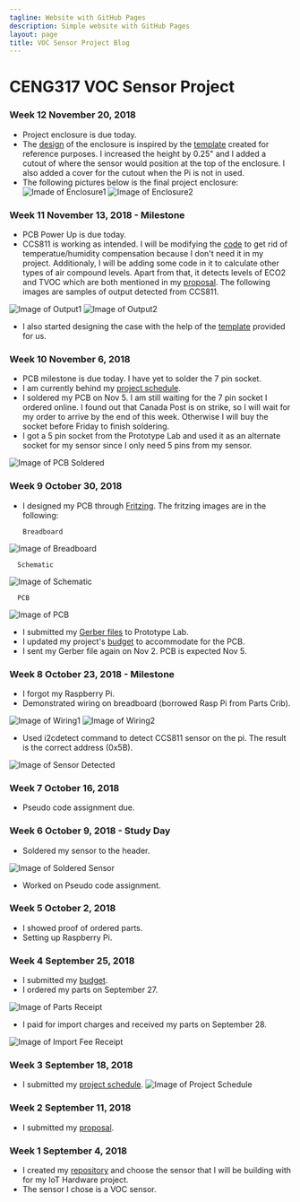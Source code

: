 ```yaml
---
tagline: Website with GitHub Pages
description: Simple website with GitHub Pages
layout: page
title: VOC Sensor Project Blog
---
```


# CENG317 VOC Sensor Project

### Week 12 November 20, 2018
* Project enclosure is due today.
* The [design](https://github.com/PrincessHernandez/VOC_Sensor/blob/master/documentation/Project%20Enclosure/Pi2Case.pdf) of the enclosure is inspired by the [template](https://github.com/PrincessHernandez/VOC_Sensor/blob/master/documentation/Project%20Enclosure/Template/Pi2CaseX6.pdf) created for reference purposes. I increased the height by 0.25" and I added a cutout of where the sensor would position at the top of the enclosure. I also added a cover for the cutout when the Pi is not in used.
* The following pictures below is the final project enclosure:
![Imade of Enclosure1](https://github.com/PrincessHernandez/VOC_Sensor/blob/master/images/Enclosure1.JPG?raw=true)
![Image of Enclosure2](https://github.com/PrincessHernandez/VOC_Sensor/blob/master/images/Enclosure2.JPG?raw=true)

### Week 11 November 13, 2018 - Milestone
* PCB Power Up is due today. 
* CCS811 is working as intended. I will be modifying the [code]() to get rid of temperatue/humidity compensation because I don't need it in my project. Additionaly, I will be adding some code in it to calculate other types of air compound levels. Apart from that, it detects levels of ECO2 and TVOC which are both mentioned in my [proposal](https://github.com/PrincessHernandez/VOC_Sensor/blob/master/documentation/ProposalContentPrincessRev02.xlsx). The following images are samples of output detected from CCS811.

![Image of Output1](https://github.com/PrincessHernandez/VOC_Sensor/blob/master/images/SampleOutput2.PNG?raw=true)
![Image of Output2](https://github.com/PrincessHernandez/VOC_Sensor/blob/master/images/SampleOutput1.PNG?raw=true)
* I also started designing the case with the help of the [template](https://github.com/PrincessHernandez/VOC_Sensor/blob/master/documentation/Project%20Enclosure/Template/Pi2CaseX6.pdf) provided for us.

### Week 10 November 6, 2018
* PCB milestone is due today. I have yet to solder the 7 pin socket.
* I am currently behind my [project schedule](https://github.com/PrincessHernandez/VOC_Sensor/blob/master/documentation/ProjectSchedule.mpp).
* I soldered my PCB on Nov 5. I am still waiting for the 7 pin socket I ordered online. I found out that Canada Post is on strike, so I will wait for my order to arrive by the end of this week. Otherwise I will buy the socket before Friday to finish soldering.
* I got a 5 pin socket from the Prototype Lab and used it as an alternate socket for my sensor since I only need 5 pins from my sensor.

![Image of PCB Soldered](https://github.com/PrincessHernandez/VOC_Sensor/blob/master/images/SolderedPCB.PNG?raw=true)

### Week 9 October 30, 2018
* I designed my PCB through [Fritzing](https://github.com/PrincessHernandez/VOC_Sensor/blob/master/documentation/Fritzing%20CCS811/VOC-CCS311-Princess.fzz). The fritzing images are in the following:
     
      Breadboard     
    
![Image of Breadboard](https://github.com/PrincessHernandez/VOC_Sensor/blob/master/images/VOC-CCS311-Princess_bb.png?raw=truewidth=25)
     
      Schematic
    
![Image of Schematic](https://github.com/PrincessHernandez/VOC_Sensor/blob/master/images/VOC-CCS311-Princess_schem.png?raw=true)
    
      PCB     
    
![Image of PCB](https://github.com/PrincessHernandez/VOC_Sensor/blob/master/images/VOC-CCS311-Princess_pcb.png?raw=true)
* I submitted my [Gerber files](https://github.com/PrincessHernandez/VOC_Sensor/tree/master/documentation/Gerber/VOC%20CCS811) to Prototype Lab.
* I updated my project's [budget](https://github.com/PrincessHernandez/VOC_Sensor/blob/master/documentation/BudgetUpdated.xlsx) to accommodate for the PCB. 
* I sent my Gerber file again on Nov 2. PCB is expected Nov 5. 

### Week 8 October 23, 2018 - Milestone
* I forgot my Raspberry Pi. 
* Demonstrated wiring on breadboard (borrowed Rasp Pi from Parts Crib).

![Image of Wiring1](https://github.com/PrincessHernandez/VOC_Sensor/blob/master/images/breadboardSensor(1).PNG?raw=true) ![Image of Wiring2](https://github.com/PrincessHernandez/VOC_Sensor/blob/master/images/breadboardSensor(2).PNG?raw=true)
* Used i2cdetect command to detect CCS811 sensor on the pi. The result is the correct address (0x5B).

![Image of Sensor Detected](https://github.com/PrincessHernandez/VOC_Sensor/blob/master/images/i2cDetect.PNG?raw=true)

### Week 7 October 16, 2018
* Pseudo code assignment due.

### Week 6 October 9, 2018 - Study Day
* Soldered my sensor to the header.

![Image of Soldered Sensor](https://github.com/PrincessHernandez/VOC_Sensor/blob/master/images/solderedSensor.PNG?raw=true)
* Worked on Pseudo code assignment.

### Week 5 October 2, 2018
* I showed proof of ordered parts.
* Setting up Raspberry Pi.

### Week 4 September 25, 2018
* I submitted my [budget](https://github.com/PrincessHernandez/VOC_Sensor/blob/master/documentation/Budget.xlsx).
* I ordered my parts on September 27.

![Image of Parts Receipt](https://github.com/PrincessHernandez/VOC_Sensor/blob/master/images/Ordered%20Parts.png?raw=true)
* I paid for import charges and received my parts on September 28.

![Image of Import Fee Receipt](https://github.com/PrincessHernandez/VOC_Sensor/blob/master/images/Import%20Fee.PNG?raw=true)

### Week 3 September 18, 2018
* I submitted my [project schedule](https://github.com/PrincessHernandez/VOC_Sensor/blob/master/documentation/ProjectSchedule.mpp).
![Image of Project Schedule](https://github.com/PrincessHernandez/VOC_Sensor/blob/master/images/ProjectSchedule.png?raw=true)

### Week 2 September 11, 2018
* I submitted my [proposal](https://github.com/PrincessHernandez/VOC_Sensor/blob/master/documentation/ProposalContentPrincessRev02.xlsx).

### Week 1 September 4, 2018
* I created my [repository](https://github.com/PrincessHernandez/VOC_Sensor) and choose the sensor that I will be building with for my IoT Hardware project.
* The sensor I chose is a VOC sensor.
